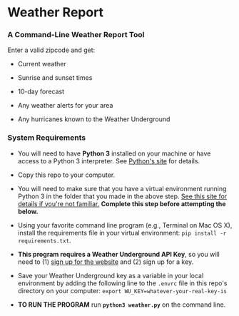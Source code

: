 # Weather Report

### A Command-Line Weather Report Tool

Enter a valid zipcode and get:

* Current weather

* Sunrise and sunset times

* 10-day forecast

* Any weather alerts for your area

* Any hurricanes known to the Weather Underground


### System Requirements

* You will need to have **Python&nbsp;3** installed on your machine or have access to a Python&nbsp;3 interpreter. See [Python's site](https://www.python.org/) for details.

* Copy this repo to your computer.

* You will need to make sure that you have a virtual environment running Python&nbsp;3 in the folder that you made in the above step. [See this site for details if you're not familiar.](http://docs.python-guide.org/en/latest/dev/virtualenvs/) **Complete this step before attempting the below.**

* Using your favorite command line program (e.g., Terminal on Mac&nbsp;OS&nbsp;X), install the requirements file in your virtual environment: `pip install -r requirements.txt`.

* **This program requires a Weather Underground API Key**, so you will need to (1) [sign up for the website](http://www.wunderground.com/weather/api) and (2) sign up for a key.

* Save your Weather Underground key as a variable in your local environment by adding the following line to the `.envrc` file in this repo's directory on your computer: `export WU_KEY=whatever-your-real-key-is`

* **TO RUN THE PROGRAM** run **`python3 weather.py`** on the command line.
